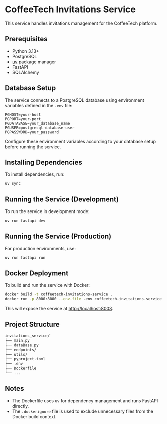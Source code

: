 # CoffeeTech Invitations Service

This service handles invitations management for the CoffeeTech platform.

## Prerequisites

- Python 3.13+
- PostgreSQL
- [uv](https://github.com/astral-sh/uv) package manager
- FastAPI
- SQLAlchemy

## Database Setup

The service connects to a PostgreSQL database using environment variables defined in the `.env` file:

```env
PGHOST=your-host
PGPORT=your-port
PGDATABASE=your_database_name
PGUSER=postgresql-database-user
PGPASSWORD=your_password
```

Configure these environment variables according to your database setup before running the service.

## Installing Dependencies

To install dependencies, run:

```bash
uv sync
```

## Running the Service (Development)

To run the service in development mode:

```bash
uv run fastapi dev
```

## Running the Service (Production)

For production environments, use:

```bash
uv run fastapi run
```

## Docker Deployment

To build and run the service with Docker:

```bash
docker build -t coffeetech-invitations-service .
docker run -p 8000:8000 --env-file .env coffeetech-invitations-service
```

This will expose the service at [http://localhost:8003](http://localhost:8003).

## Project Structure

```bash
invitations_service/
├── main.py
├── dataBase.py
├── endpoints/
├── utils/
├── pyproject.toml
├── .env
├── Dockerfile
└── ...
```

## Notes

- The Dockerfile uses `uv` for dependency management and runs FastAPI directly.
- The `.dockerignore` file is used to exclude unnecessary files from the Docker build context.
